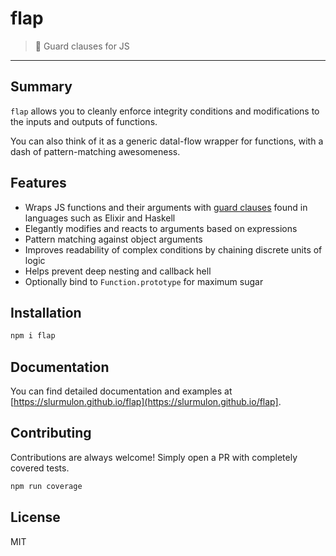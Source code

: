 # flap

> :rooster: Guard clauses for JS

-----

## Summary

`flap` allows you to cleanly enforce integrity conditions and modifications to the inputs and outputs of functions.

You can also think of it as a generic datal-flow wrapper for functions, with a dash of pattern-matching awesomeness.

## Features

 * Wraps JS functions and their arguments with [guard clauses](https://sourcemaking.com/refactoring/replace-nested-conditional-with-guard-clauses) found in languages such as Elixir and Haskell
 * Elegantly modifies and reacts to arguments based on expressions
 * Pattern matching against object arguments
 * Improves readability of complex conditions by chaining discrete units of logic
 * Helps prevent deep nesting and callback hell
 * Optionally bind to `Function.prototype` for maximum sugar

## Installation

```sh
npm i flap
```

## Documentation

You can find detailed documentation and examples at [https://slurmulon.github.io/flap](https://slurmulon.github.io/flap].

## Contributing

Contributions are always welcome! Simply open a PR with completely covered tests.

```sh
npm run coverage
```

## License

MIT
